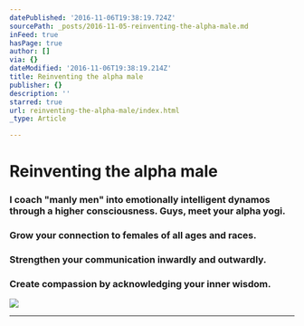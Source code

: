 ```yaml
---
datePublished: '2016-11-06T19:38:19.724Z'
sourcePath: _posts/2016-11-05-reinventing-the-alpha-male.md
inFeed: true
hasPage: true
author: []
via: {}
dateModified: '2016-11-06T19:38:19.214Z'
title: Reinventing the alpha male
publisher: {}
description: ''
starred: true
url: reinventing-the-alpha-male/index.html
_type: Article

---
```

# Reinventing the alpha male

### I coach "manly men" into emotionally intelligent dynamos through a higher consciousness. Guys, meet your alpha yogi.

### Grow your connection to females of all ages and races.

### Strengthen your communication inwardly and outwardly.

### Create compassion by acknowledging your inner wisdom.
![](https://s3-us-west-2.amazonaws.com/the-grid-img/p/2c8729bece76bf9d30cfd0e3c5850a952649b2c9.jpg)

---